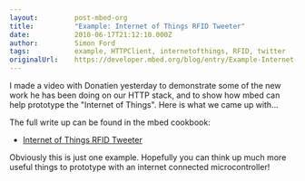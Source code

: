 ```yaml
---
layout:         post-mbed-org
title:          "Example: Internet of Things RFID Tweeter"
date:           2010-06-17T21:12:10.000Z
author:         Simon Ford
tags:           example, HTTPClient, internetofthings, RFID, twitter
originalUrl:    https://developer.mbed.org/blog/entry/Example-Internet-of-Things-RFID-Tweeter2/
---
```


<p>
  I made a video with Donatien yesterday to demonstrate some of the
  new work he has been doing on our HTTP stack, and to show how
  mbed can help prototype the "Internet of Things". Here is what we
  came up with...
</p>
<p>
  <object data="http://www.youtube.com/v/CQm2B6BqU1I" height="350"
  type="application/x-shockwave-flash" width="425">
    <param name="data" value=
    "http://www.youtube.com/v/CQm2B6BqU1I">
    <param name="src" value="http://www.youtube.com/v/CQm2B6BqU1I">
  </object>
</p>
<p>
  The full write up can be found in the mbed cookbook:
</p>
<ul>
  <li>
    <a href="http://mbed.org/cookbook/RFID-Tweeter">Internet of
    Things RFID Tweeter</a>
  </li>
</ul>
<p>
  Obviously this is just one example. Hopefully you can think up
  much more useful things to prototype with an internet connected
  microcontroller!
</p>

